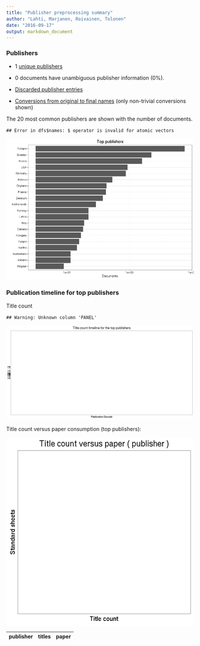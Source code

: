 ```yaml
---
title: "Publisher preprocessing summary"
author: "Lahti, Marjanen, Roivainen, Tolonen"
date: "2016-09-17"
output: markdown_document
---
```



### Publishers

 * 1 [unique publishers](output.tables/publisher_accepted.csv)

 * 0 documents have unambiguous publisher information (0%). 

 * [Discarded publisher entries](output.tables/publisher_discarded.csv)

 * [Conversions from original to final names](output.tables/publisher_conversion_nontrivial.csv) (only non-trivial conversions shown)


The 20 most common publishers are shown with the number of documents. 


```
## Error in dfs$names: $ operator is invalid for atomic vectors
```

![plot of chunk summarypublisher2](figure/summarypublisher2-1.png)

### Publication timeline for top publishers

Title count


```
## Warning: Unknown column 'PANEL'
```

![plot of chunk summaryTop10pubtimeline](figure/summaryTop10pubtimeline-1.png)



Title count versus paper consumption (top publishers):

![plot of chunk publishertitlespapers](figure/publishertitlespapers-1.png)

|publisher | titles|paper |
|:---------|------:|:-----|


